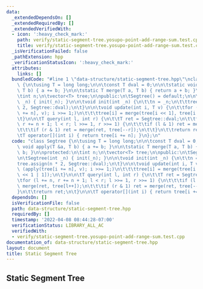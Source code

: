 ```yaml
---
data:
  _extendedDependsOn: []
  _extendedRequiredBy: []
  _extendedVerifiedWith:
  - icon: ':heavy_check_mark:'
    path: verify/static-segment-tree.yosupo-point-add-range-sum.test.cpp
    title: verify/static-segment-tree.yosupo-point-add-range-sum.test.cpp
  _isVerificationFailed: false
  _pathExtension: hpp
  _verificationStatusIcon: ':heavy_check_mark:'
  attributes:
    links: []
  bundledCode: "#line 1 \"data-structure/static-segment-tree.hpp\"\nclass Segtree\
    \ {\n\tusing T = long long;\n\n\tconst T dval = 0;\n\n\tstatic void apply(T &a,\
    \ T b) { a += b; }\n\n\tstatic T merge(T a, T b) { return a + b; }\n\nprotected:\n\
    \tint n;\n\tvector<T> tree;\n\npublic:\n\tSegtree() = default;\n\n\tSegtree(int\
    \ _n) { init(_n); }\n\n\tvoid init(int _n) {\n\t\tn = _n;\n\t\ttree.assign(n *\
    \ 2, Segtree::dval);\n\t}\n\n\tvoid update(int i, T v) {\n\t\tfor (apply(tree[i\
    \ += n], v); i >>= 1;)\n\t\t\ttree[i] = merge(tree[i << 1], tree[i << 1 | 1]);\n\
    \t}\n\n\tT query(int l, int r) {\n\t\tT ret = Segtree::dval;\n\t\tfor (l += n,\
    \ r += n + 1; l < r; l >>= 1, r >>= 1) {\n\t\t\tif (l & 1) ret = merge(ret, tree[l++]);\n\
    \t\t\tif (r & 1) ret = merge(ret, tree[--r]);\n\t\t}\n\t\treturn ret;\n\t}\n\n\
    \tT operator[](int i) { return tree[i += n]; }\n};\n"
  code: "class Segtree {\n\tusing T = long long;\n\n\tconst T dval = 0;\n\n\tstatic\
    \ void apply(T &a, T b) { a += b; }\n\n\tstatic T merge(T a, T b) { return a +\
    \ b; }\n\nprotected:\n\tint n;\n\tvector<T> tree;\n\npublic:\n\tSegtree() = default;\n\
    \n\tSegtree(int _n) { init(_n); }\n\n\tvoid init(int _n) {\n\t\tn = _n;\n\t\t\
    tree.assign(n * 2, Segtree::dval);\n\t}\n\n\tvoid update(int i, T v) {\n\t\tfor\
    \ (apply(tree[i += n], v); i >>= 1;)\n\t\t\ttree[i] = merge(tree[i << 1], tree[i\
    \ << 1 | 1]);\n\t}\n\n\tT query(int l, int r) {\n\t\tT ret = Segtree::dval;\n\t\
    \tfor (l += n, r += n + 1; l < r; l >>= 1, r >>= 1) {\n\t\t\tif (l & 1) ret =\
    \ merge(ret, tree[l++]);\n\t\t\tif (r & 1) ret = merge(ret, tree[--r]);\n\t\t\
    }\n\t\treturn ret;\n\t}\n\n\tT operator[](int i) { return tree[i += n]; }\n};"
  dependsOn: []
  isVerificationFile: false
  path: data-structure/static-segment-tree.hpp
  requiredBy: []
  timestamp: '2022-04-08 08:44:28-07:00'
  verificationStatus: LIBRARY_ALL_AC
  verifiedWith:
  - verify/static-segment-tree.yosupo-point-add-range-sum.test.cpp
documentation_of: data-structure/static-segment-tree.hpp
layout: document
title: Static Segment Tree
---
```


## Static Segment Tree